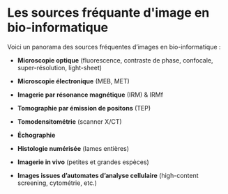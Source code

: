 # Les sources fréquante d'image en bio-informatique

Voici un panorama des sources fréquentes d’images en bio-informatique :

- **Microscopie optique** (fluorescence, contraste de phase, confocale, super-résolution, light-sheet)

- **Microscopie électronique** (MEB, MET)

- **Imagerie par résonance magnétique** (IRM) & IRMf

- **Tomographie par émission de positons** (TEP)

- **Tomodensitométrie** (scanner X/CT)

- **Échographie**

- **Histologie numérisée** (lames entières)

- **Imagerie in vivo** (petites et grandes espèces)

- **Images issues d’automates d’analyse cellulaire** (high-content screening, cytométrie, etc.)
